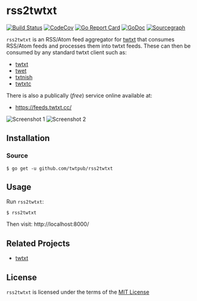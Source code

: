 # rss2twtxt

[![Build Status](https://cloud.drone.io/api/badges/prologic/rss2twtxt/status.svg)](https://cloud.drone.io/prologic/rss2twtxt)
[![CodeCov](https://codecov.io/gh/prologic/rss2twtxt/branch/master/graph/badge.svg)](https://codecov.io/gh/prologic/rss2twtxt)
[![Go Report Card](https://goreportcard.com/badge/prologic/rss2twtxt)](https://goreportcard.com/report/prologic/rss2twtxt)
[![GoDoc](https://godoc.org/github.com/prologic/rss2twtxt?status.svg)](https://godoc.org/github.com/prologic/rss2twtxt) 
[![Sourcegraph](https://sourcegraph.com/github.com/prologic/rss2twtxt/-/badge.svg)](https://sourcegraph.com/github.com/prologic/rss2twtxt?badge)

`rss2twtxt` is an RSS/Atom feed aggregator for [twtxt](https://rss2twtxt.readthedocs.io/en/latest/)
that consumes RSS/Atom feeds and processes them into twtxt feeds. These can
then be consumed by any standard twtxt client such as:

- [twtxt](https://github.com/buckket/twtxt)
- [twet](https://github.com/quite/twet)
- [txtnish](https://github.com/mdom/txtnish)
- [twtxtc](https://github.com/neauoire/twtxtc)

There is also a publically (_free_) service online available at:

- https://feeds.twtxt.cc/

![Screenshot 1](./screenshot1.png)
![Screenshot 2](./screenshot2.png)

## Installation

### Source

```#!bash
$ go get -u github.com/twtpub/rss2twtxt
```

## Usage

Run `rss2twtxt`:

```#!bash
$ rss2twtxt
```

Then visit: http://localhost:8000/

## Related Projects

- [twtxt](https://github.com/twtpub/twtxt)

## License

`rss2twtxt` is licensed under the terms of the [MIT License](/LICENSE)
